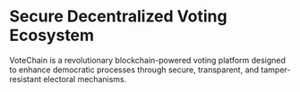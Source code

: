#  Secure Decentralized Voting Ecosystem
 VoteChain is a revolutionary blockchain-powered voting platform designed to enhance democratic processes through secure, transparent, and tamper-resistant electoral mechanisms.
